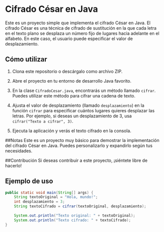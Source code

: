 # Cifrado César en Java

Este es un proyecto simple que implementa el cifrado César en Java. El cifrado César es una técnica de cifrado de sustitución en la que cada letra en el texto plano se desplaza un número fijo de lugares hacia adelante en el alfabeto. En este caso, el usuario puede especificar el valor de desplazamiento.

## Cómo utilizar

1. Clona este repositorio o descárgalo como archivo ZIP.

2. Abre el proyecto en tu entorno de desarrollo Java favorito.

3. En la clase `CifradoCesar.java`, encontrarás un método llamado `cifrar`. Puedes utilizar este método para cifrar una cadena de texto. 

4. Ajusta el valor de desplazamiento (llamado `desplazamiento`) en la función `cifrar` para especificar cuántos lugares quieres desplazar las letras. Por ejemplo, si deseas un desplazamiento de 3, usa `cifrar("Texto a cifrar", 3)`.

5. Ejecuta la aplicación y verás el texto cifrado en la consola.

##Notas
Este es un proyecto muy básico para demostrar la implementación del cifrado César en Java. Puedes personalizarlo y expandirlo según tus necesidades.

##Contribución
Si deseas contribuir a este proyecto, ¡siéntete libre de hacerlo!

## Ejemplo de uso

```java
public static void main(String[] args) {
    String textoOriginal = "Hola, mundo!";
    int desplazamiento = 3;
    String textoCifrado = cifrar(textoOriginal, desplazamiento);
    
    System.out.println("Texto original: " + textoOriginal);
    System.out.println("Texto cifrado: " + textoCifrado);
}
```


